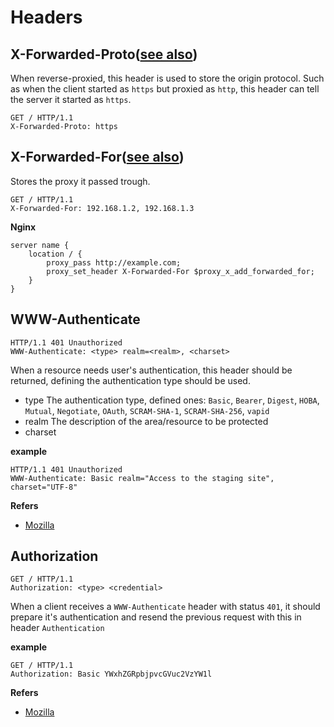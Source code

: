 # Headers

## X-Forwarded-Proto([see also][nginx-proxy])

When reverse-proxied, this header is used to store the origin protocol. Such as when the client started as `https` but proxied as `http`, this header can tell the server it started as `https`.

```http
GET / HTTP/1.1
X-Forwarded-Proto: https
```

## X-Forwarded-For([see also][nginx-proxy])

Stores the proxy it passed trough.

```http
GET / HTTP/1.1
X-Forwarded-For: 192.168.1.2, 192.168.1.3
```

**Nginx**

```nginx
server name {
    location / {
        proxy_pass http://example.com;
        proxy_set_header X-Forwarded-For $proxy_x_add_forwarded_for;
    }
}
```


[nginx-proxy]: https://www.nginx.com/resources/wiki/start/topics/examples/forwarded/

## WWW-Authenticate

```http
HTTP/1.1 401 Unauthorized
WWW-Authenticate: <type> realm=<realm>, <charset>
```

When a resource needs user's authentication, this header should be returned, defining the authentication type should be used.

- type
    The authentication type, defined ones: `Basic`, `Bearer`, `Digest`, `HOBA`, `Mutual`, `Negotiate`, `OAuth`, `SCRAM-SHA-1`, `SCRAM-SHA-256`, `vapid`
- realm
    The description of the area/resource to be protected
- charset

**example**

```http
HTTP/1.1 401 Unauthorized
WWW-Authenticate: Basic realm="Access to the staging site", charset="UTF-8"
```

**Refers**

- [Mozilla](https://developer.mozilla.org/en-US/docs/Web/HTTP/Headers/WWW-Authenticate)

## Authorization

```http
GET / HTTP/1.1
Authorization: <type> <credential>
```

When a client receives a `WWW-Authenticate` header with status `401`, it should prepare it's authentication and resend the previous request with this in header `Authentication`

**example**

```http
GET / HTTP/1.1
Authorization: Basic YWxhZGRpbjpvcGVuc2VzYW1l
```

**Refers**

- [Mozilla](https://developer.mozilla.org/en-US/docs/Web/HTTP/Headers/Authorization)